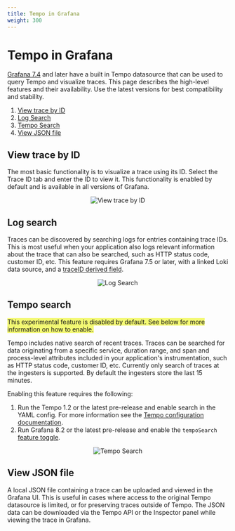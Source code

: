 ```yaml
---
title: Tempo in Grafana
weight: 300
---
```


# Tempo in Grafana

[Grafana 7.4](https://grafana.com/grafana/download/7.4.5) and later have a built in Tempo datasource that can be used to query Tempo and visualize traces.  This page describes the high-level features and their availability.  Use the latest versions for best compatibility and stability.

1. [View trace by ID](#view-trace-by-id)
2. [Log Search](#log-search)
3. [Tempo Search](#tempo-search)
4. [View JSON file](#view-json-file)

## View trace by ID
The most basic functionality is to visualize a trace using its ID.  Select the Trace ID tab and enter the ID to view it. This functionality is enabled by default and is available in all versions of Grafana.
<p align="center"><img src="../grafana-query.png" alt="View trace by ID"></p>

## Log search
Traces can be discovered by searching logs for entries containing trace IDs.  This is most useful when your application also logs relevant information about the trace that can also be searched, such as HTTP status code, customer ID, etc.  This feature requires Grafana 7.5 or later, with a linked Loki data source, and a [traceID derived field](https://grafana.com/docs/grafana/latest/datasources/loki/#derived-fields).

<p align="center"><img src="../log-search.png" alt="Log Search"></p>


## Tempo search
<span style="background-color:#f3f973;">This experimental feature is disabled by default. See below for more information on how to enable.</span>

Tempo includes native search of recent traces.  Traces can be searched for data originating from a specific service, duration range, and span and process-level attributes included in your application's instrumentation, such as HTTP status code, customer ID, etc.  Currently only search of traces at the ingesters is supported. By default the ingesters store the last 15 minutes.

Enabling this feature requires the following:
1. Run the Tempo 1.2 or the latest pre-release and enable search in the YAML config. For more information see the [Tempo configuration documentation](../../configuration#search).
2. Run Grafana 8.2 or the latest pre-release and enable the `tempoSearch` [feature toggle](https://github.com/grafana/tempo/blob/main/example/docker-compose/tempo-search/grafana.ini).

<p align="center"><img src="../tempo-search.png" alt="Tempo Search"></p>


## View JSON file
A local JSON file containing a trace can be uploaded and viewed in the Grafana UI.  This is useful in cases where access to the original Tempo datasource is limited, or for preserving traces outside of Tempo.  The JSON data can be downloaded via the Tempo API or the Inspector panel while viewing the trace in Grafana.

